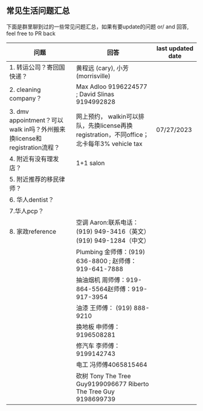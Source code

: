 
## 常见生活问题汇总

下面是群里聊到过的一些常见问题汇总，如果有要update的问题 or/ and 回答, feel free to PR back

| 问题 | 回答 | last updated date |
|-----|-----------|-----------|
| 1. 转运公司？寄回国快递？ | 黄程远 (cary), 小芳 (morrisville) |  |
| 2. cleaning company？ | Max Adloo 9196224577 ; David Slinas 9194992828  |   |
| 3. dmv appointment？可以walk in吗？外州搬来换license和registration流程？ | 网上预约， walkin可以排队，先换license再换registration，不同office；北卡每年3% vehicle tax | 07/27/2023  |
| 4. 附近有没有理发店？ | 1+1 salon  |  |
| 5. 附近推荐的移民律师？ |   |  |
| 6. 华人dentist？ |  |   |
| 7.华人pcp？ |   |  |
| 8. 家政reference | 空调 Aaron:联系电话：(919) 949-3416（英文）(919) 949-1284（中文）  |   |
|  | Plumbing 金师傅：(919) 636-8800  ; 赵师傅：919-641-7888 |   |
|  | 抽油烟机 周师傅：919-864-5564赵师傅：919-917-3954 |   |
|  | 油漆 王师傅： (919) 888-9210 |   |
|  | 换地板 申师傅：9196508281 |   |
|  | 修汽车 李师傅：9199142743  |  |
|  | 电工 冯师傅4065815464  |   |
|  | 砍树 Tony The Tree Guy9199096677 Riberto The Tree Guy 9198699739 |   |
